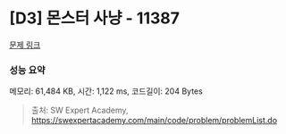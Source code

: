 # [D3] 몬스터 사냥 - 11387 

[문제 링크](https://swexpertacademy.com/main/code/problem/problemDetail.do?contestProbId=AXb6LR76vCcDFARR) 

### 성능 요약

메모리: 61,484 KB, 시간: 1,122 ms, 코드길이: 204 Bytes



> 출처: SW Expert Academy, https://swexpertacademy.com/main/code/problem/problemList.do
